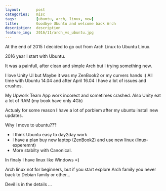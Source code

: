 ```yaml
---
layout:       post
categories:   misc
tags:         [ubuntu, arch, linux, new]
title:        Goodbye Ubuntu and welcome back Arch
description:  description
feature_img:  2016/11/arch_vs_ubuntu.jpg
---
```


At the end of 2015 I decided to go out from Arch Linux to Ubuntu Linux.

2016 year I start with Ubuntu.

It was a painfull, after clean and simple Arch but I trying something new.

I love Unity UI but Maybe it was my ZenBook2 or my curvers hands :) All time with Ubuntu 14.04 and after April 16.04 I have a lot of issues and crushes.

My Upwork Team App work incorect and sometimes crashed.
Also Unity eat a lot of RAM (my book have only 4Gb)

Actualy for some reason I have a lot of porblem after my ubuntu install new updates.

Why I move to ubuntu???
- I think Ubuntu easy to day2day work
- I have a plan buy new laptop (ZenBook2) and use new linux (linux-experemnt)
- More stabilty with Canonical.

In finaly I have linux like Windows =)

Arch linux not for beginners, but if you start explore Arch family you never back to Debian family or other...

Devil is in the details ...